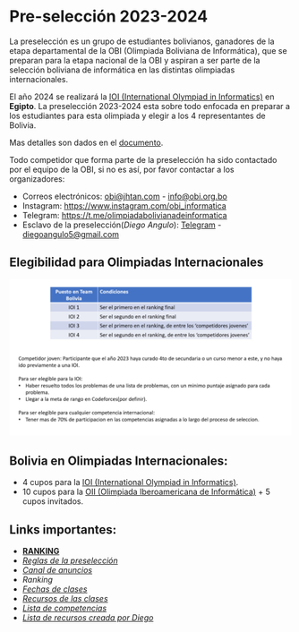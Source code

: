 # Pre-selección 2023-2024

La preselección es un grupo de estudiantes bolivianos, ganadores de la etapa departamental de la OBI (Olimpiada Boliviana de Informática), que se preparan para la etapa nacional de la OBI y aspiran a ser parte de la selección boliviana de informática en las distintas olimpiadas internacionales.

El año 2024 se realizará la [IOI (International Olympiad in Informatics)](https://ioinformatics.org) en **Egipto**. La preselección 2023-2024 esta sobre todo enfocada en preparar a los estudiantes para esta olimpiada y elegir a los 4 representantes de Bolivia.

Mas detalles son dados en el [documento](https://drive.google.com/file/d/1-dBKkdO75zv_054Qd1Jiw6r4UNNfRUbN/view?usp=sharing).

Todo competidor que forma parte de la preselección ha sido contactado por el equipo de la OBI, si no es así, por favor contactar a los organizadores:
- Correos electrónicos: obi@jhtan.com - info@obi.org.bo
- Instagram: https://www.instagram.com/obi_informatica
- Telegram: https://t.me/olimpiadabolivianadeinformatica
- Esclavo de la preselección(_Diego Angulo_): [Telegram](https://t.me/diegopenguino) - diegoangulo5@gmail.com

## Elegibilidad para Olimpiadas Internacionales
![imagen](Elegibilidad.jpg)

## Bolivia en Olimpiadas Internacionales:
- 4 cupos para la [IOI (International Olympiad in Informatics)](https://stats.ioinformatics.org/delegations/BOL).
- 10 cupos para la [OII (Olimpiada Iberoamericana de Informática)](https://www.iberoinformatica.org/countries) + 5 cupos invitados.

## Links importantes:
- [__RANKING__](https://docs.google.com/spreadsheets/d/1afOv6X_cwJJczoVRYSFtDynjn0t37giU/edit?usp=sharing&ouid=108406773872541211965&rtpof=true&sd=true)
- [_Reglas de la preselección_](https://drive.google.com/file/d/1-dBKkdO75zv_054Qd1Jiw6r4UNNfRUbN/view?usp=sharing)
- [_Canal de anuncios_](https://t.me/+LagfqmNDfhZkMDgx)
- _Ranking_
- [_Fechas de clases_](https://docs.google.com/spreadsheets/d/1PPQgUjml65GxCkA18FocPn35yWTEFxdXmlsYXOkZrjA/edit?usp=sharing)
- [_Recursos de las clases_](https://github.com/Olimpiada-Boliviana-De-Informatica/RecursosOBI/tree/main/Preseleccion_2023-2024)
- [_Lista de competencias_](https://docs.google.com/spreadsheets/d/1afOv6X_cwJJczoVRYSFtDynjn0t37giU/edit#gid=357604937)
- [_Lista de recursos creada por Diego_](https://diegopenguino.github.io/resources_for_cp)
